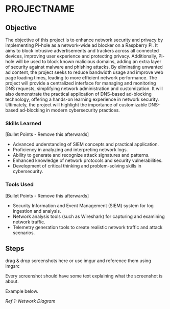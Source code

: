 # PROJECTNAME

## Objective
The objective of this project is to enhance network security and privacy by implementing Pi-hole as a network-wide ad blocker on a Raspberry Pi. It aims to block intrusive advertisements and trackers across all connected devices, improving user experience and protecting privacy. Additionally, Pi-hole will be used to block known malicious domains, adding an extra layer of security against malware and phishing attacks. By eliminating unwanted ad content, the project seeks to reduce bandwidth usage and improve web page loading times, leading to more efficient network performance. The project will provide a centralized interface for managing and monitoring DNS requests, simplifying network administration and customization. It will also demonstrate the practical application of DNS-based ad-blocking technology, offering a hands-on learning experience in network security. Ultimately, the project will highlight the importance of customizable DNS-based ad-blocking in modern cybersecurity practices.

### Skills Learned
[Bullet Points - Remove this afterwards]

- Advanced understanding of SIEM concepts and practical application.
- Proficiency in analyzing and interpreting network logs.
- Ability to generate and recognize attack signatures and patterns.
- Enhanced knowledge of network protocols and security vulnerabilities.
- Development of critical thinking and problem-solving skills in cybersecurity.

### Tools Used
[Bullet Points - Remove this afterwards]

- Security Information and Event Management (SIEM) system for log ingestion and analysis.
- Network analysis tools (such as Wireshark) for capturing and examining network traffic.
- Telemetry generation tools to create realistic network traffic and attack scenarios.

## Steps
drag & drop screenshots here or use imgur and reference them using imgsrc

Every screenshot should have some text explaining what the screenshot is about.

Example below.

*Ref 1: Network Diagram*
